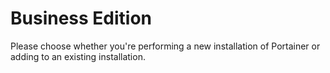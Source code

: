 # Business Edition

Please choose whether you're performing a new installation of Portainer or adding to an existing installation.

